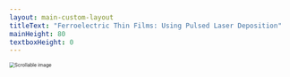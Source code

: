 ```yaml
---
layout: main-custom-layout
titleText: "Ferroelectric Thin Films: Using Pulsed Laser Deposition"
mainHeight: 80
textboxHeight: 0
---
```


<div class="relative w-full h-full overflow-auto">
  <img
    src="/pld-workflow/pld-workflow-blue-datafed.svg"
    class="max-w-none object-contain"
    style="transform: scale(0.60); transform-origin: top left;"
    alt="Scrollable image"
  />
</div>